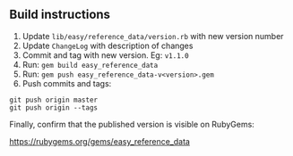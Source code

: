 Build instructions
------------------

1. Update `lib/easy/reference_data/version.rb` with new version number
2. Update `ChangeLog` with description of changes
3. Commit and tag with new version. Eg: `v1.1.0`
4. Run: `gem build easy_reference_data`
5. Run: `gem push easy_reference_data-v<version>.gem`
6. Push commits and tags:

```
git push origin master
git push origin --tags
```

Finally, confirm that the published version is visible on RubyGems:

https://rubygems.org/gems/easy_reference_data
